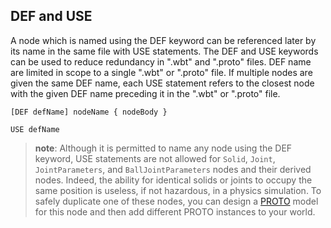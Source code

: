 ## DEF and USE

A node which is named using the DEF keyword can be referenced later by its name
in the same file with USE statements. The DEF and USE keywords can be used to
reduce redundancy in ".wbt" and ".proto" files. DEF name are limited in scope to
a single ".wbt" or ".proto" file. If multiple nodes are given the same DEF name,
each USE statement refers to the closest node with the given DEF name preceding
it in the ".wbt" or ".proto" file.

```
[DEF defName] nodeName { nodeBody }
```

```
USE defName
```

> **note**:
Although it is permitted to name any node using the DEF keyword, USE statements
are not allowed for `Solid`, `Joint`, `JointParameters`, and
`BallJointParameters` nodes and their derived nodes. Indeed, the ability for
identical solids or joints to occupy the same position is useless, if not
hazardous, in a physics simulation. To safely duplicate one of these nodes, you
can design a [PROTO](proto.md#proto) model for this node and then add different
PROTO instances to your world.

